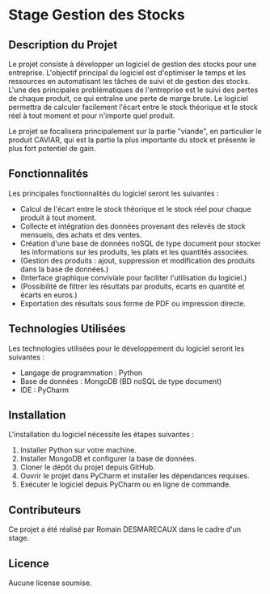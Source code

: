 # Stage Gestion des Stocks

## Description du Projet

Le projet consiste à développer un logiciel de gestion des stocks pour une entreprise. L'objectif principal du logiciel est d'optimiser le temps et les ressources en automatisant les tâches de suivi et de gestion des stocks. L'une des principales problématiques de l'entreprise est le suivi des pertes de chaque produit, ce qui entraîne une perte de marge brute. Le logiciel permettra de calculer facilement l'écart entre le stock théorique et le stock réel à tout moment et pour n'importe quel produit.

Le projet se focalisera principalement sur la partie "viande", en particulier le produit CAVIAR, qui est la partie la plus importante du stock et présente le plus fort potentiel de gain.

## Fonctionnalités

Les principales fonctionnalités du logiciel seront les suivantes :

- Calcul de l'écart entre le stock théorique et le stock réel pour chaque produit à tout moment.
- Collecte et intégration des données provenant des relevés de stock mensuels, des achats et des ventes.
- Création d'une base de données noSQL de type document pour stocker les informations sur les produits, les plats et les quantités associées.
- (Gestion des produits : ajout, suppression et modification des produits dans la base de données.)
- (Interface graphique conviviale pour faciliter l'utilisation du logiciel.)
- (Possibilité de filtrer les résultats par produits, écarts en quantité et écarts en euros.)
- Exportation des résultats sous forme de PDF ou impression directe.

## Technologies Utilisées

Les technologies utilisées pour le développement du logiciel seront les suivantes :

- Langage de programmation : Python
- Base de données : MongoDB (BD noSQL de type document)
- IDE : PyCharm

## Installation

L'installation du logiciel nécessite les étapes suivantes :

1. Installer Python sur votre machine.
2. Installer MongoDB et configurer la base de données.
3. Cloner le dépôt du projet depuis GitHub.
4. Ouvrir le projet dans PyCharm et installer les dépendances requises.
5. Exécuter le logiciel depuis PyCharm ou en ligne de commande.

## Contributeurs

Ce projet a été réalisé par Romain DESMARECAUX dans le cadre d'un stage.

## Licence

Aucune license soumise.
